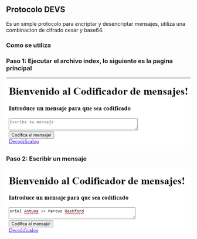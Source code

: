 ## Protocolo DEVS

Es un simple protocolo para encriptar y desencriptar mensajes, utiliza una combinacion de cifrado cesar y base64.

### Como se utiliza

<h3>Paso 1: Ejecutar el archivo index, lo siguiente es la pagina principal</h3>

![Paso 1: Ejecutar el archivo index, lo siguiente es la pagina principal ](/DEVS%20Protocol/imgs/Step1.png) 
<br><h3>Paso 2: Escribir un mensaje</h3>
![Paso 2: Escribir un mensaje](/DEVS%20Protocol/imgs/Step2.png)
